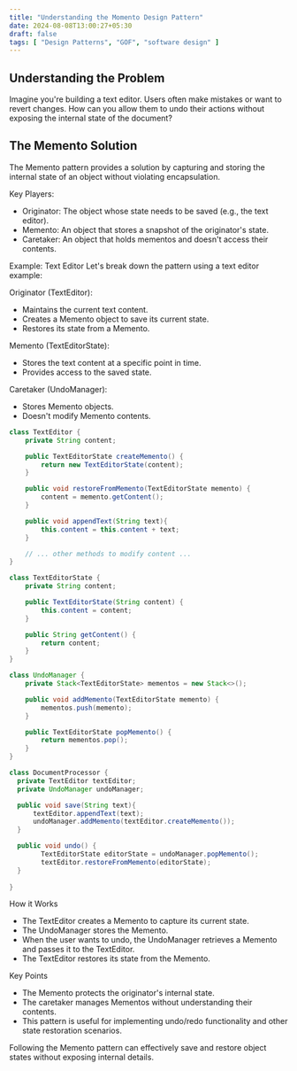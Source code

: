 ```yaml
---
title: "Understanding the Momento Design Pattern"
date: 2024-08-08T13:00:27+05:30
draft: false
tags: [ "Design Patterns", "GOF", "software design" ]
---
```

## Understanding the Problem
Imagine you're building a text editor. Users often make mistakes or want to revert changes. How can you allow them to undo their actions without exposing the internal state of the document?

## The Memento Solution
The Memento pattern provides a solution by capturing and storing the internal state of an object without violating encapsulation.

Key Players:

- Originator: The object whose state needs to be saved (e.g., the text editor).
- Memento: An object that stores a snapshot of the originator's state.
- Caretaker: An object that holds mementos and doesn't access their contents.

Example: Text Editor
Let's break down the pattern using a text editor example:

Originator (TextEditor):
- Maintains the current text content.
- Creates a Memento object to save its current state.
- Restores its state from a Memento.

Memento (TextEditorState):
- Stores the text content at a specific point in time.
- Provides access to the saved state.

Caretaker (UndoManager):
- Stores Memento objects.
- Doesn't modify Memento contents.

~~~java
class TextEditor {
    private String content;

    public TextEditorState createMemento() {
        return new TextEditorState(content);
    }

    public void restoreFromMemento(TextEditorState memento) {
        content = memento.getContent();
    }

    public void appendText(String text){
        this.content = this.content + text;
    }

    // ... other methods to modify content ...
}

class TextEditorState {
    private String content;

    public TextEditorState(String content) {
        this.content = content;
    }

    public String getContent() {
        return content;
    }
}

class UndoManager {
    private Stack<TextEditorState> mementos = new Stack<>();

    public void addMemento(TextEditorState memento) {
        mementos.push(memento);
    }

    public TextEditorState popMemento() {
        return mementos.pop();
    }
}

class DocumentProcessor {
  private TextEditor textEditor;
  private UndoManager undoManager;

  public void save(String text){
      textEditor.appendText(text);
      undoManager.addMemento(textEditor.createMemento());
  }

  public void undo() {
        TextEditorState editorState = undoManager.popMemento();
        textEditor.restoreFromMemento(editorState);
  }
  
}
~~~

How it Works
 - The TextEditor creates a Memento to capture its current state.
 - The UndoManager stores the Memento.
 - When the user wants to undo, the UndoManager retrieves a Memento and passes it to the TextEditor.
 - The TextEditor restores its state from the Memento.

Key Points
 - The Memento protects the originator's internal state.
 - The caretaker manages Mementos without understanding their contents.
 - This pattern is useful for implementing undo/redo functionality and other state restoration scenarios.

Following the Memento pattern can effectively save and restore object states without exposing internal details.
